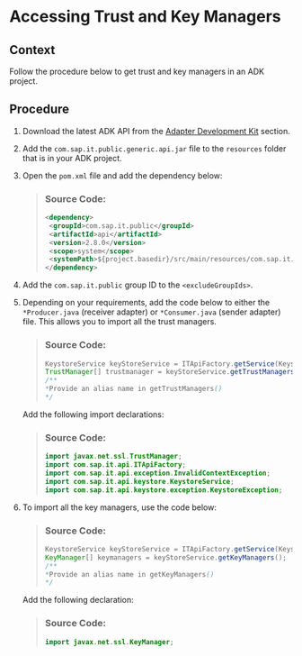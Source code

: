 <!-- loio8518837062c14315a2a6bb281e04fba6 -->

# Accessing Trust and Key Managers



## Context

Follow the procedure below to get trust and key managers in an ADK project.



## Procedure

1.  Download the latest ADK API from the [Adapter Development Kit](https://tools.hana.ondemand.com/#cloudintegration) section.

2.  Add the `com.sap.it.public.generic.api.jar` file to the `resources` folder that is in your ADK project.

3.  Open the `pom.xml` file and add the dependency below:

    > ### Source Code:  
    > ```xml
    > <dependency>
    >  <groupId>com.sap.it.public</groupId>
    >  <artifactId>api</artifactId>
    >  <version>2.8.0</version>
    >  <scope>system</scope>
    >  <systemPath>${project.basedir}/src/main/resources/com.sap.it.public.generic.api-2.8.0.jar</systemPath>
    > </dependency>
    > 
    > ```

4.  Add the `com.sap.it.public` group ID to the `<excludeGroupIds>`.

5.  Depending on your requirements, add the code below to either the `*Producer.java` \(receiver adapter\) or `*Consumer.java` \(sender adapter\) file. This allows you to import all the trust managers.

    > ### Source Code:  
    > ```java
    > KeystoreService keyStoreService = ITApiFactory.getService(KeystoreService.class, null);
    > TrustManager[] trustmanager = keyStoreService.getTrustManagers();
    > /**
    > *Provide an alias name in getTrustManagers()
    > */
    > ```

    Add the following import declarations:

    > ### Source Code:  
    > ```java
    > import javax.net.ssl.TrustManager;
    > import com.sap.it.api.ITApiFactory;
    > import com.sap.it.api.exception.InvalidContextException;
    > import com.sap.it.api.keystore.KeystoreService;
    > import com.sap.it.api.keystore.exception.KeystoreException;
    > 
    > ```

6.  To import all the key managers, use the code below:

    > ### Source Code:  
    > ```java
    > KeystoreService keyStoreService = ITApiFactory.getService(KeystoreService.class, null);
    > KeyManager[] keymanagers = keyStoreService.getKeyManagers();
    > /**
    > *Provide an alias name in getKeyManagers()
    > */
    > ```

    Add the following declaration:

    > ### Source Code:  
    > ```java
    > import javax.net.ssl.KeyManager;
    > ```


